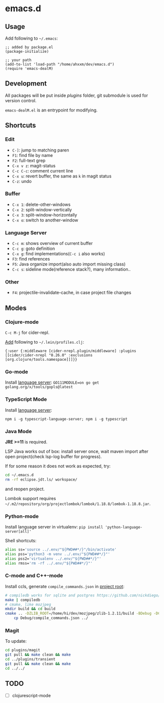 # emacs.d

## Usage

Add following to `~/.emacs`:

```
;; added by package.el
(package-initialize)

;; your path
(add-to-list 'load-path "/home/ahxxm/dev/emacs.d")
(require 'emacs-dealM)
```

## Development

All packages will be put inside *plugins* folder, git submodule is used for version control.

`emacs-dealM.el` is an entrypoint for modifying.

## Shortcuts

### Edit

- `C-]`: jump to matching paren
- `F1`: find file by name
- `F2`: full-text grep
- `C-x v z`: magit-status
- `C-c C-c`: comment current line
- `C-x u`: revert buffer, the same as `k` in magit status
- `C-z`: undo

### Buffer

- `C-x 1`: delete-other-windows
- `C-x 2`: split-window-vertically
- `C-x 3`: split-window-horizontally
- `C-x o`: switch to another-window

### Language Server

- `C-c m`: shows overview of current buffer
- `C-c g`: goto definition
- `C-x g`: find implementations(`C-c i` also works)
- `F3`: find references
- `F5`: Java organize import(also auto import missing class)
- `C-c s`: sideline mode(reference stack?), many information..

### Other

- `F4`: projectile-invalidate-cache, in case project file changes

## Modes

### Clojure-mode

`C-c M-j` for cider-repl.

[Add](https://github.com/clojure-emacs/cider-nrepl) following to `~/.lein/profiles.clj`:

```
{:user {:middleware [cider-nrepl.plugin/middleware] :plugins [[cider/cider-nrepl "0.26.0" :exclusions [org.clojure/tools.namespace]]]}}
```

### Go-mode

Install [language server](https://github.com/golang/tools/blob/master/gopls/doc/user.md): `GO111MODULE=on go get golang.org/x/tools/gopls@latest`

### TypeScript Mode

Install [language server](https://github.com/emacs-lsp/lsp-mode):

```
npm i -g typescript-language-server; npm i -g typescript
```

### Java Mode

**JRE >=11** is required.

LSP Java works out of box: install server once, wait maven import after open project(check lsp-log buffer for progress).

If for some reason it does not work as expected, try:

```bash
cd ~/.emacs.d
rm -rf eclipse.jdt.ls/ workspace/
```

and reopen project.

Lombok support requires `~/.m2/repository/org/projectlombok/lombok/1.18.8/lombok-1.18.8.jar`.

### Python-mode

Install language server in virtualenv: `pip install 'python-language-server[all]'`

Shell shortcuts:

```bash
alias ss='source ../.env/"${PWD##*/}"/bin/activate'
alias pss='python3 -m venv ../.env/"${PWD##*/}"'
alias pss2='virtualenv ../.env/"${PWD##*/}"'
alias rmss='rm -rf ../.env/"${PWD##*/}"'
```

### C-mode and C++-mode

Install ccls, generate `compile_commands.json` in [project root](https://github.com/MaskRay/ccls/wiki/Project-Setup):

```bash
# compiledb works for sqlite and postgres https://github.com/nickdiego/compiledb
make | compiledb
# cmake, like mozjpeg
mkdir build && cd build
cmake .. -DZLIB_ROOT=/home/hi/dev/mozjpeg/zlib-1.2.11/build -BDebug -DCMAKE_BUILD_TYPE=Debug -DCMAKE_EXPORT_COMPILE_COMMANDS=YES
    cp Debug/compile_commands.json ../
```

### Magit

To update:

```bash
cd plugins/magit
git pull && make clean && make
cd ../plugins/transient
git pull && make clean && make
cd ../../
```

## TODO

- [ ] clojurescript-mode
